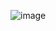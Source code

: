 ![image](https://github.com/ANASALHALABI/Music_Player_App/assets/140317626/721a3410-6c46-4207-ac7c-3f690792e309)

